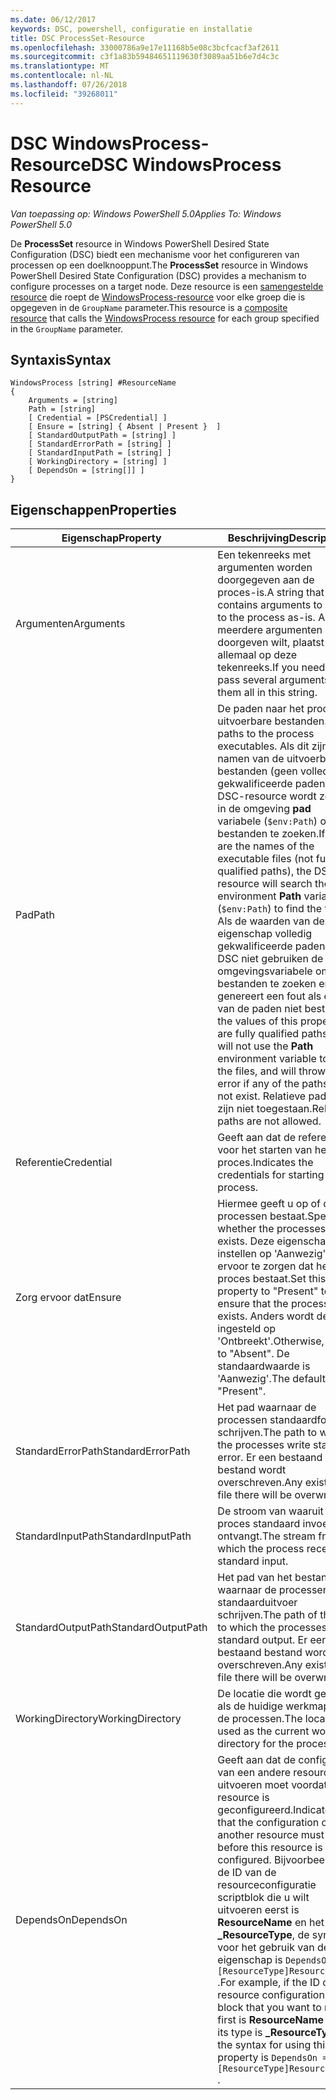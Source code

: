 ```yaml
---
ms.date: 06/12/2017
keywords: DSC, powershell, configuratie en installatie
title: DSC ProcessSet-Resource
ms.openlocfilehash: 33000786a9e17e11168b5e08c3bcfcacf3af2611
ms.sourcegitcommit: c3f1a83b59484651119630f3089aa51b6e7d4c3c
ms.translationtype: MT
ms.contentlocale: nl-NL
ms.lasthandoff: 07/26/2018
ms.locfileid: "39268011"
---
```

# <a name="dsc-windowsprocess-resource"></a><span data-ttu-id="e8158-103">DSC WindowsProcess-Resource</span><span class="sxs-lookup"><span data-stu-id="e8158-103">DSC WindowsProcess Resource</span></span>

<span data-ttu-id="e8158-104">_Van toepassing op: Windows PowerShell 5.0_</span><span class="sxs-lookup"><span data-stu-id="e8158-104">_Applies To: Windows PowerShell 5.0_</span></span>

<span data-ttu-id="e8158-105">De **ProcessSet** resource in Windows PowerShell Desired State Configuration (DSC) biedt een mechanisme voor het configureren van processen op een doelknooppunt.</span><span class="sxs-lookup"><span data-stu-id="e8158-105">The **ProcessSet** resource in Windows PowerShell Desired State Configuration (DSC) provides a mechanism to configure processes on a target node.</span></span> <span data-ttu-id="e8158-106">Deze resource is een [samengestelde resource](authoringResourceComposite.md) die roept de [WindowsProcess-resource](windowsProcessResource.md) voor elke groep die is opgegeven in de `GroupName` parameter.</span><span class="sxs-lookup"><span data-stu-id="e8158-106">This resource is a [composite resource](authoringResourceComposite.md) that calls the [WindowsProcess resource](windowsProcessResource.md) for each group specified in the `GroupName` parameter.</span></span>

## <a name="syntax"></a><span data-ttu-id="e8158-107">Syntaxis</span><span class="sxs-lookup"><span data-stu-id="e8158-107">Syntax</span></span>

```
WindowsProcess [string] #ResourceName
{
    Arguments = [string]
    Path = [string]
    [ Credential = [PSCredential] ]
    [ Ensure = [string] { Absent | Present }  ]
    [ StandardOutputPath = [string] ]
    [ StandardErrorPath = [string] ]
    [ StandardInputPath = [string] ]
    [ WorkingDirectory = [string] ]
    [ DependsOn = [string[]] ]
}
```

## <a name="properties"></a><span data-ttu-id="e8158-108">Eigenschappen</span><span class="sxs-lookup"><span data-stu-id="e8158-108">Properties</span></span>

| <span data-ttu-id="e8158-109">Eigenschap</span><span class="sxs-lookup"><span data-stu-id="e8158-109">Property</span></span> | <span data-ttu-id="e8158-110">Beschrijving</span><span class="sxs-lookup"><span data-stu-id="e8158-110">Description</span></span> |
| --- | --- |
| <span data-ttu-id="e8158-111">Argumenten</span><span class="sxs-lookup"><span data-stu-id="e8158-111">Arguments</span></span>| <span data-ttu-id="e8158-112">Een tekenreeks met argumenten worden doorgegeven aan de proces-is.</span><span class="sxs-lookup"><span data-stu-id="e8158-112">A string that contains arguments to pass to the process as-is.</span></span> <span data-ttu-id="e8158-113">Als u meerdere argumenten doorgeven wilt, plaatst u ze allemaal op deze tekenreeks.</span><span class="sxs-lookup"><span data-stu-id="e8158-113">If you need to pass several arguments, put them all in this string.</span></span>|
| <span data-ttu-id="e8158-114">Pad</span><span class="sxs-lookup"><span data-stu-id="e8158-114">Path</span></span>| <span data-ttu-id="e8158-115">De paden naar het proces uitvoerbare bestanden.</span><span class="sxs-lookup"><span data-stu-id="e8158-115">The paths to the process executables.</span></span> <span data-ttu-id="e8158-116">Als dit zijn de namen van de uitvoerbare bestanden (geen volledig gekwalificeerde paden), de DSC-resource wordt zoeken in de omgeving **pad** variabele (`$env:Path`) om de bestanden te zoeken.</span><span class="sxs-lookup"><span data-stu-id="e8158-116">If these are the names of the executable files (not fully qualified paths), the DSC resource will search the environment **Path** variable (`$env:Path`) to find the files.</span></span> <span data-ttu-id="e8158-117">Als de waarden van deze eigenschap volledig gekwalificeerde paden zijn, DSC niet gebruiken de **pad** omgevingsvariabele om de bestanden te zoeken en genereert een fout als een van de paden niet bestaan.</span><span class="sxs-lookup"><span data-stu-id="e8158-117">If the values of this property are fully qualified paths, DSC will not use the **Path** environment variable to find the files, and will throw an error if any of the paths do not exist.</span></span> <span data-ttu-id="e8158-118">Relatieve paden zijn niet toegestaan.</span><span class="sxs-lookup"><span data-stu-id="e8158-118">Relative paths are not allowed.</span></span>|
| <span data-ttu-id="e8158-119">Referentie</span><span class="sxs-lookup"><span data-stu-id="e8158-119">Credential</span></span>| <span data-ttu-id="e8158-120">Geeft aan dat de referenties voor het starten van het proces.</span><span class="sxs-lookup"><span data-stu-id="e8158-120">Indicates the credentials for starting the process.</span></span>|
| <span data-ttu-id="e8158-121">Zorg ervoor dat</span><span class="sxs-lookup"><span data-stu-id="e8158-121">Ensure</span></span>| <span data-ttu-id="e8158-122">Hiermee geeft u op of de processen bestaat.</span><span class="sxs-lookup"><span data-stu-id="e8158-122">Specifies whether the processes exists.</span></span> <span data-ttu-id="e8158-123">Deze eigenschap instellen op 'Aanwezig' om ervoor te zorgen dat het proces bestaat.</span><span class="sxs-lookup"><span data-stu-id="e8158-123">Set this property to "Present" to ensure that the process exists.</span></span> <span data-ttu-id="e8158-124">Anders wordt deze ingesteld op 'Ontbreekt'.</span><span class="sxs-lookup"><span data-stu-id="e8158-124">Otherwise, set it to "Absent".</span></span> <span data-ttu-id="e8158-125">De standaardwaarde is 'Aanwezig'.</span><span class="sxs-lookup"><span data-stu-id="e8158-125">The default is "Present".</span></span>|
| <span data-ttu-id="e8158-126">StandardErrorPath</span><span class="sxs-lookup"><span data-stu-id="e8158-126">StandardErrorPath</span></span>| <span data-ttu-id="e8158-127">Het pad waarnaar de processen standaardfout schrijven.</span><span class="sxs-lookup"><span data-stu-id="e8158-127">The path to which the processes write standard error.</span></span> <span data-ttu-id="e8158-128">Er een bestaand bestand wordt overschreven.</span><span class="sxs-lookup"><span data-stu-id="e8158-128">Any existing file there will be overwritten.</span></span>|
| <span data-ttu-id="e8158-129">StandardInputPath</span><span class="sxs-lookup"><span data-stu-id="e8158-129">StandardInputPath</span></span>| <span data-ttu-id="e8158-130">De stroom van waaruit het proces standaard invoer ontvangt.</span><span class="sxs-lookup"><span data-stu-id="e8158-130">The stream from which the process receives standard input.</span></span>|
| <span data-ttu-id="e8158-131">StandardOutputPath</span><span class="sxs-lookup"><span data-stu-id="e8158-131">StandardOutputPath</span></span>| <span data-ttu-id="e8158-132">Het pad van het bestand waarnaar de processen standaarduitvoer schrijven.</span><span class="sxs-lookup"><span data-stu-id="e8158-132">The path of the file to which the processes write standard output.</span></span> <span data-ttu-id="e8158-133">Er een bestaand bestand wordt overschreven.</span><span class="sxs-lookup"><span data-stu-id="e8158-133">Any existing file there will be overwritten.</span></span>|
| <span data-ttu-id="e8158-134">WorkingDirectory</span><span class="sxs-lookup"><span data-stu-id="e8158-134">WorkingDirectory</span></span>| <span data-ttu-id="e8158-135">De locatie die wordt gebruikt als de huidige werkmap voor de processen.</span><span class="sxs-lookup"><span data-stu-id="e8158-135">The location used as the current working directory for the processes.</span></span>|
| <span data-ttu-id="e8158-136">DependsOn</span><span class="sxs-lookup"><span data-stu-id="e8158-136">DependsOn</span></span> | <span data-ttu-id="e8158-137">Geeft aan dat de configuratie van een andere resource uitvoeren moet voordat deze resource is geconfigureerd.</span><span class="sxs-lookup"><span data-stu-id="e8158-137">Indicates that the configuration of another resource must run before this resource is configured.</span></span> <span data-ttu-id="e8158-138">Bijvoorbeeld, als de ID van de resourceconfiguratie scriptblok die u wilt uitvoeren eerst is **ResourceName** en het type **_ResourceType**, de syntaxis voor het gebruik van deze eigenschap is `DependsOn = "[ResourceType]ResourceName"` .</span><span class="sxs-lookup"><span data-stu-id="e8158-138">For example, if the ID of the resource configuration script block that you want to run first is **ResourceName** and its type is **_ResourceType**, the syntax for using this property is `DependsOn = "[ResourceType]ResourceName"` .</span></span>|
